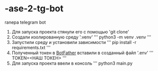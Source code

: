 # -ase-2-tg-bot
ranepa telegram bot
1. Для запуска проекта стянули его с помощью 'git clone'
2. Создали изолированную среду '.venv'
   '''
   python3 -m venv .venv
   '''
3. Запустили среду и установили зависимости
   '''
   pip install -r requirements.txt
   '''
4. Полученный токен в [BotFather](https://t.me/BotFather) вставили в созданный файл '.env'
   '''
   TOKEN=<НАШ ТОКЕН>
   '''
5. Для запуска проекта ввели в консоль
   '''
   python3 main.py
